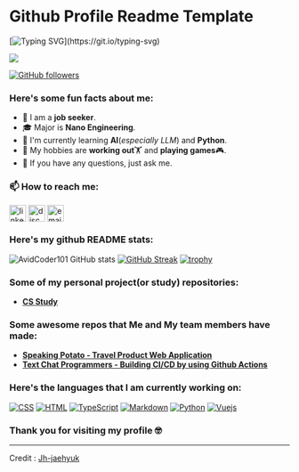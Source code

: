 # Github Profile Readme Template

[![Typing SVG](https://readme-typing-svg.herokuapp.com?font=Architects+Daughter&color=7AF79A&size=30&lines=Welcome+to+Ah-ram's+Github!)](https://git.io/typing-svg)

<img src="https://profile-counter.glitch.me/<Ah-ram>/count.svg">



[![GitHub followers](https://img.shields.io/github/followers/Ah-ram.svg?style=social&label=Followers)](https://github.com/Ah-ram?tab=followers)



<h3> Here's some fun facts about me: </h3>


- 🔎 I am a **job seeker**.
- 🎓 Major is **Nano Engineering**.
- 🌱 I'm currently learning **AI**(*especially LLM*) and **Python**.
- 🤔 My hobbies are **working out**🏋️ and **playing games**🎮.
- 💬 If you have any questions, just ask me.

<h3 align="left"> 📫 How to reach me:</h3>
<p align="left">
<a href="https://linkedin.com/in/" target="blank"><img align="center" src="https://images.rawpixel.com/image_png_800/czNmcy1wcml2YXRlL3Jhd3BpeGVsX2ltYWdlcy93ZWJzaXRlX2NvbnRlbnQvbHIvdjk4Mi1kNS0xMF8xLnBuZw.png" alt="linkedin" height="30" width="30" /></a>
<a href="https://discordapp.com/users/1232654971879686274" target="blank"><img align="center" src="https://www.svgrepo.com/show/349338/discord.svg" alt="discord" height="30" width="30" /></a>
<a href="mailto:arongj6317@gmail.com" target="blank"><img align="center" src="https://w7.pngwing.com/pngs/799/918/png-transparent-mail-google-gmail-google-s-logo-icon.png" alt="email" height="30" width="30" /></a>
</p>


### Here's my github README stats:

![AvidCoder101 GitHub stats](https://github-readme-stats.vercel.app/api?username=Ah-ram&show_icons=true&theme=radical) 
[![GitHub Streak](https://github-readme-streak-stats.herokuapp.com/?user=Ah-ram&theme=radical)](https://git.io/streak-stats) 
[![trophy](https://github-profile-trophy.vercel.app/?username=Ah-ram)](https://github.com/ryo-ma/github-profile-trophy)



### Some of my personal project(or study) repositories:


- **[CS Study](https://github.com/Ah-ram/cs-study)**

 

### Some awesome repos that Me and My team members have made:


- **[Speaking Potato - Travel Product Web Application](https://github.com/Jh-jaehyuk/SKN01-2nd-3Team)**
- **[Text Chat Programmers - Building CI/CD by using Github Actions](https://github.com/Jh-jaehyuk/SKN01-3nd-1Team)**


### Here's the languages that I am currently working on:


<p>
<a href="#"><img alt="CSS" src="https://img.shields.io/badge/CSS3-1572B6?logo=css3&logoColor=fff&style=flat"></a>
<a href="#"><img alt="HTML" src="https://img.shields.io/badge/HTML5-E34F26?logo=html5&logoColor=fff&style=flat"></a>
<a href="#"><img alt="TypeScript" src="https://img.shields.io/badge/TypeScript-F7DF1E?logo=typescript&logoColor=000&style=flat"></a>
<a href="https://www.markdownguide.org/"><img alt="Markdown" src="https://img.shields.io/badge/Markdown-000?logo=markdown&logoColor=fff&style=flat"></a>
<a href="https://www.python.org/"><img alt="Python" src="https://img.shields.io/badge/Python-3776AB?logo=python&logoColor=fff&style=flat"></a>
<a href="#"><img alt="Vuejs" src="https://img.shields.io/badge/Vue.js-4FC08D?logo=vue.js&logoColor=fff&style=flat"></a>
</p>



### Thank you for visiting my profile 🤓 

------

Credit : [Jh-jaehyuk](https://github.com/jh-jaehyuk)


